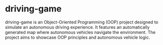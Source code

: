 # driving-game

driving-game is an Object-Oriented Programming (OOP) project designed to simulate an autonomous driving experience. 
It features an automatically generated map where autonomous vehicles navigate the environment. 
The project aims to showcase OOP principles and autonomous vehicle logic.
